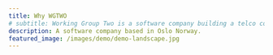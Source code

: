 ```yaml
---
title: Why WGTWO
# subtitle: Working Group Two is a software company building a telco core network..
description: A software company based in Oslo Norway.
featured_image: /images/demo/demo-landscape.jpg
---
```


